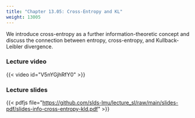 ```yaml
---
title: "Chapter 13.05: Cross-Entropy and KL"
weight: 13005
---
```

We introduce cross-entropy as a further information-theoretic concept and discuss the connection between entropy, cross-entropy, and Kullback-Leibler divergence.  

<!--more-->

### Lecture video

{{< video id="V5nYGjhRfY0" >}}

### Lecture slides

{{< pdfjs file="https://github.com/slds-lmu/lecture_sl/raw/main/slides-pdf/slides-info-cross-entropy-kld.pdf" >}}
